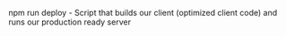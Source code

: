 npm run deploy - Script that builds our client (optimized client code) and runs our production ready server
